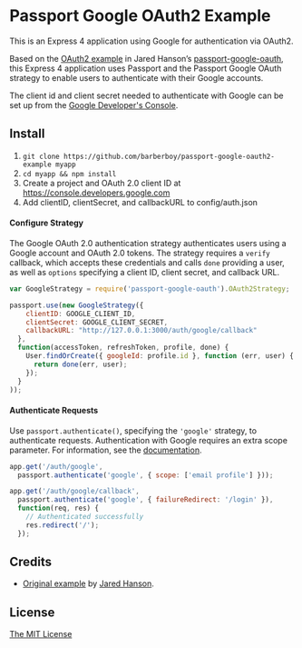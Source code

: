 Passport Google OAuth2 Example
==============================

This is an Express 4 application using Google for authentication via OAuth2.

Based on the [OAuth2 example](https://github.com/jaredhanson/passport-google-oauth/tree/master/examples/oauth2)
in Jared Hanson’s [passport-google-oauth](https://github.com/jaredhanson/passport-google-oauth), 
this Express 4 application uses Passport and the Passport Google OAuth strategy
to enable users to authenticate with their Google accounts.

The client id and client secret needed to authenticate with Google can be set up
from the [Google Developer's Console](https://console.developers.google.com).

## Install

1. `git clone https://github.com/barberboy/passport-google-oauth2-example myapp`
2. `cd myapp && npm install`
3.  Create a project and OAuth 2.0 client ID at <https://console.developers.google.com>
4.  Add clientID, clientSecret, and callbackURL to config/auth.json


#### Configure Strategy

The Google OAuth 2.0 authentication strategy authenticates users using a Google
account and OAuth 2.0 tokens.  The strategy requires a `verify` callback, which
accepts these credentials and calls `done` providing a user, as well as
`options` specifying a client ID, client secret, and callback URL.

```Javascript
var GoogleStrategy = require('passport-google-oauth').OAuth2Strategy;

passport.use(new GoogleStrategy({
    clientID: GOOGLE_CLIENT_ID,
    clientSecret: GOOGLE_CLIENT_SECRET,
    callbackURL: "http://127.0.0.1:3000/auth/google/callback"
  },
  function(accessToken, refreshToken, profile, done) {
    User.findOrCreate({ googleId: profile.id }, function (err, user) {
      return done(err, user);
    });
  }
));
```

#### Authenticate Requests

Use `passport.authenticate()`, specifying the `'google'` strategy, to
authenticate requests. Authentication with Google requires an extra scope
parameter.  For information, see the
[documentation](https://developers.google.com/+/api/oauth#scopes).

```Javascript
app.get('/auth/google',
  passport.authenticate('google', { scope: ['email profile'] }));

app.get('/auth/google/callback',
  passport.authenticate('google', { failureRedirect: '/login' }),
  function(req, res) {
    // Authenticated successfully
    res.redirect('/');
  });
```

## Credits

  - [Original example](https://github.com/jaredhanson/passport-google-oauth/tree/master/examples/oauth2)
    by [Jared Hanson](http://github.com/jaredhanson).

## License

[The MIT License](http://benbarber.mit-license.org/)